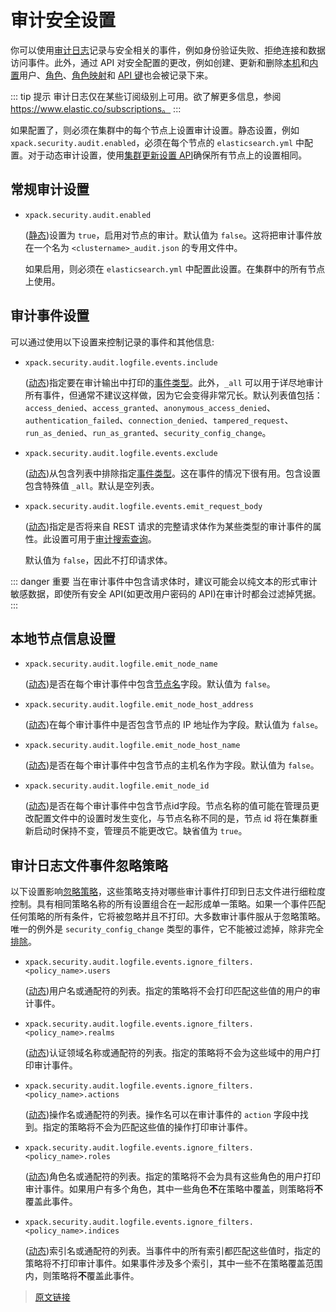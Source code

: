 # 审计安全设置

你可以使用[审计日志](/secure_the_elastic_stack/enable_audit_logging/enable_audit_logging)记录与安全相关的事件，例如身份验证失败、拒绝连接和数据访问事件。此外，通过 API 对安全配置的更改，例如创建、更新和删除[本机](/secure_the_elastic_stack/user_authentication/native_user_authentication)和[内置](/secure_the_elastic_stack/user_authentication/built_in_users)用户、[角色](/rest_apis/security_apis/create_or_update_roles)、[角色映射](/rest_apis/security_apis/create_or_update_role_mappings)和 [API 键](/rest_apis/security_apis/create_api_keys)也会被记录下来。

::: tip 提示
审计日志仅在某些订阅级别上可用。欲了解更多信息，参阅 https://www.elastic.co/subscriptions。
:::

如果配置了，则必须在集群中的每个节点上设置审计设置。静态设置，例如 `xpack.security.audit.enabled`，必须在每个节点的 `elasticsearch.yml` 中配置。对于动态审计设置，使用[集群更新设置 API](/rest_apis/cluster_apis/cluster_update_settings)确保所有节点上的设置相同。

## 常规审计设置

- `xpack.security.audit.enabled`

    ([静态](/set_up_elasticsearch/configuring_elasticsearch))设置为 `true`，启用对节点的审计。默认值为 `false`。这将把审计事件放在一个名为 `<clustername>_audit.json` 的专用文件中。

    如果启用，则必须在 `elasticsearch.yml` 中配置此设置。在集群中的所有节点上使用。

## 审计事件设置

可以通过使用以下设置来控制记录的事件和其他信息:

- `xpack.security.audit.logfile.events.include`

    ([动态](/set_up_elasticsearch/configuring_elasticsearch))指定要在审计输出中打印的[事件类型](/secure_the_elastic_stack/enable_audit_logging/audit_events)。此外，`_all` 可以用于详尽地审计所有事件，但通常不建议这样做，因为它会变得非常冗长。默认列表值包括：`access_denied`、`access_granted`、`anonymous_access_denied`、`authentication_failed`、`connection_denied`、`tampered_request`、`run_as_denied`、`run_as_granted`、`security_config_change`。

- `xpack.security.audit.logfile.events.exclude`

    ([动态](/set_up_elasticsearch/configuring_elasticsearch))从包含列表中排除指定[事件类型](/secure_the_elastic_stack/enable_audit_logging/audit_events)。这在事件的情况下很有用。包含设置包含特殊值 `_all`。默认是空列表。

- `xpack.security.audit.logfile.events.emit_request_body`

    ([动态](/set_up_elasticsearch/configuring_elasticsearch))指定是否将来自 REST 请求的完整请求体作为某些类型的审计事件的属性。此设置可用于[审计搜索查询](/secure_elastic_stack/enable_audit_logging/auditing_search_queries)。

    默认值为 `false`，因此不打印请求体。

::: danger 重要
当在审计事件中包含请求体时，建议可能会以纯文本的形式审计敏感数据，即使所有安全 API(如更改用户密码的 API)在审计时都会过滤掉凭据。
:::

## 本地节点信息设置

- `xpack.security.audit.logfile.emit_node_name`

    ([动态](/set_up_elasticsearch/configuring_elasticsearch))是否在每个审计事件中包含[节点名](/set_up_elasticsearch/configuring_elasticsearch/import_elasticsearch_configuration#节点名设置)字段。默认值为 `false`。

- `xpack.security.audit.logfile.emit_node_host_address`

    ([动态](/set_up_elasticsearch/configuring_elasticsearch))在每个审计事件中是否包含节点的 IP 地址作为字段。默认值为 `false`。

- `xpack.security.audit.logfile.emit_node_host_name`

    ([动态](/set_up_elasticsearch/configuring_elasticsearch))是否在每个审计事件中包含节点的主机名作为字段。默认值为 `false`。

- `xpack.security.audit.logfile.emit_node_id`

    ([动态](/set_up_elasticsearch/configuring_elasticsearch))是否在每个审计事件中包含节点id字段。节点名称的值可能在管理员更改配置文件中的设置时发生变化，与节点名称不同的是，节点 id 将在集群重新启动时保持不变，管理员不能更改它。缺省值为 `true`。

## 审计日志文件事件忽略策略

以下设置影响[忽略策略](/secure_the_elastic_stack/enable_audit_logging/logfile_audit_events_ignore_policies)，这些策略支持对哪些审计事件打印到日志文件进行细粒度控制。具有相同策略名称的所有设置组合在一起形成单一策略。如果一个事件匹配任何策略的所有条件，它将被忽略并且不打印。大多数审计事件服从于忽略策略。唯一的例外是 `security_config_change` 类型的事件，它不能被过滤掉，除非完全[排除](/set_up_elasticsearch/configuring_elasticsearch/auditing_settings#审计事件设置)。

- `xpack.security.audit.logfile.events.ignore_filters.<policy_name>.users`

    ([动态](/set_up_elasticsearch/configuring_elasticsearch))用户名或通配符的列表。指定的策略将不会打印匹配这些值的用户的审计事件。

- `xpack.security.audit.logfile.events.ignore_filters.<policy_name>.realms`

    ([动态](/set_up_elasticsearch/configuring_elasticsearch))认证领域名称或通配符的列表。指定的策略将不会为这些域中的用户打印审计事件。

- `xpack.security.audit.logfile.events.ignore_filters.<policy_name>.actions`

    ([动态](/set_up_elasticsearch/configuring_elasticsearch))操作名或通配符的列表。操作名可以在审计事件的 `action` 字段中找到。指定的策略将不会为匹配这些值的操作打印审计事件。

- `xpack.security.audit.logfile.events.ignore_filters.<policy_name>.roles`

    ([动态](/set_up_elasticsearch/configuring_elasticsearch))角色名或通配符的列表。指定的策略将不会为具有这些角色的用户打印审计事件。如果用户有多个角色，其中一些角色**不**在策略中覆盖，则策略将**不**覆盖此事件。

- `xpack.security.audit.logfile.events.ignore_filters.<policy_name>.indices`

    ([动态](/set_up_elasticsearch/configuring_elasticsearch))索引名或通配符的列表。当事件中的所有索引都匹配这些值时，指定的策略将不打印审计事件。如果事件涉及多个索引，其中一些不在策略覆盖范围内，则策略将**不**覆盖此事件。

> [原文链接](https://www.elastic.co/guide/en/elasticsearch/reference/current/auditing-settings.html)

